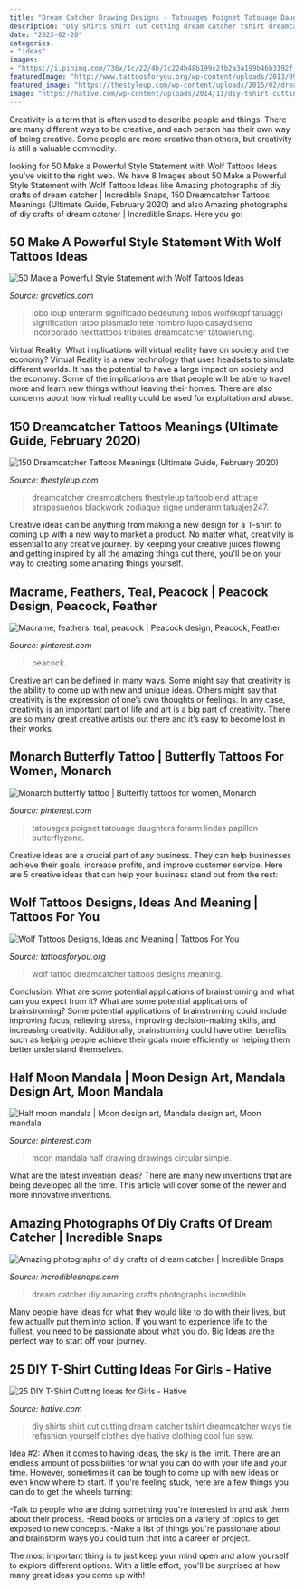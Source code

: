```yaml
---
title: "Dream Catcher Drawing Designs - Tatouages Poignet Tatouage Daughters Forarm Lindas Papillon Butterflyzone"
description: "Diy shirts shirt cut cutting dream catcher tshirt dreamcatcher ways tie refashion yourself clothes dye hative clothing cool fun sew"
date: "2023-02-20"
categories:
- "ideas"
images:
- "https://i.pinimg.com/736x/1c/22/4b/1c224b48b199c2fb2a3a199b46b3192f.jpg"
featuredImage: "http://www.tattoosforyou.org/wp-content/uploads/2013/09/Wolf-Dreamcatcher-Tattoo.jpg"
featured_image: "https://thestyleup.com/wp-content/uploads/2015/02/dreamcatcher-tattoo-design-5.jpg"
image: "https://hative.com/wp-content/uploads/2014/11/diy-tshirt-cutting-ideas/5-dream-catcher-t-shirt-cutting.jpg"
---
```



Creativity is a term that is often used to describe people and things. There are many different ways to be creative, and each person has their own way of being creative. Some people are more creative than others, but creativity is still a valuable commodity.

	

		
looking for 50 Make a Powerful Style Statement with Wolf Tattoos Ideas you've visit to the right web. We have 8 Images about 50 Make a Powerful Style Statement with Wolf Tattoos Ideas like Amazing photographs of diy crafts of dream catcher | Incredible Snaps, 150 Dreamcatcher Tattoos Meanings (Ultimate Guide, February 2020) and also Amazing photographs of diy crafts of dream catcher | Incredible Snaps. Here you go:
		
    
## 50 Make A Powerful Style Statement With Wolf Tattoos Ideas

<img loading=lazy src="https://www.gravetics.com/wp-content/uploads/2017/04/wolftattoos-wolftattoo-dreamcatchertattoo.jpg" onerror="this.onerror=null;this.src='https://tse3.mm.bing.net/th?id=OIP.GZCBunwrQEFa0rGiSrolYwHaHa&amp;pid=15.1';" alt="50 Make a Powerful Style Statement with Wolf Tattoos Ideas">

_Source: gravetics.com_

>lobo loup unterarm significado bedeutung lobos wolfskopf tatuaggi signification tatoo plasmado tete hombro lupo casaydiseno incorporado nexttattoos tribales dreamcatcher tätowierung. 

	

Virtual Reality: What implications will virtual reality have on society and the economy?
Virtual Reality is a new technology that uses headsets to simulate different worlds. It has the potential to have a large impact on society and the economy. Some of the implications are that people will be able to travel more and learn new things without leaving their homes. There are also concerns about how virtual reality could be used for exploitation and abuse.

    
## 150 Dreamcatcher Tattoos Meanings (Ultimate Guide, February 2020)

<img loading=lazy src="https://thestyleup.com/wp-content/uploads/2015/02/dreamcatcher-tattoo-design-5.jpg" onerror="this.onerror=null;this.src='https://tse4.mm.bing.net/th?id=OIP.HDh-y6ZV9VsC_xzNAJs9TgHaJz&amp;pid=15.1';" alt="150 Dreamcatcher Tattoos Meanings (Ultimate Guide, February 2020)">

_Source: thestyleup.com_

>dreamcatcher dreamcatchers thestyleup tattooblend attrape atrapasueños blackwork zodiaque signe underarm tatuajes247. 

	

Creative ideas can be anything from making a new design for a T-shirt to coming up with a new way to market a product. No matter what, creativity is essential to any creative journey. By keeping your creative juices flowing and getting inspired by all the amazing things out there, you'll be on your way to creating some amazing things yourself.

    
## Macrame, Feathers, Teal, Peacock | Peacock Design, Peacock, Feather

<img loading=lazy src="https://i.pinimg.com/736x/68/7f/a5/687fa55fc8689870f684fc50cf875a5e.jpg" onerror="this.onerror=null;this.src='https://tse4.mm.bing.net/th?id=OIP.gYsxgMKPdeg2u4ISDKuRewHaMR&amp;pid=15.1';" alt="Macrame, feathers, teal, peacock | Peacock design, Peacock, Feather">

_Source: pinterest.com_

>peacock. 

	

Creative art can be defined in many ways. Some might say that creativity is the ability to come up with new and unique ideas. Others might say that creativity is the expression of one’s own thoughts or feelings. In any case, creativity is an important part of life and art is a big part of creativity. There are so many great creative artists out there and it’s easy to become lost in their works.

    
## Monarch Butterfly Tattoo | Butterfly Tattoos For Women, Monarch

<img loading=lazy src="http://i.pinimg.com/1200x/cb/33/0f/cb330fda1c151ef0f010c9c537839a4f.jpg" onerror="this.onerror=null;this.src='https://tse1.mm.bing.net/th?id=OIP.fcWy-3k4KXxhHl-duCW7zwHaKZ&amp;pid=15.1';" alt="Monarch butterfly tattoo | Butterfly tattoos for women, Monarch">

_Source: pinterest.com_

>tatouages poignet tatouage daughters forarm lindas papillon butterflyzone. 

	

Creative ideas are a crucial part of any business. They can help businesses achieve their goals, increase profits, and improve customer service. Here are 5 creative ideas that can help your business stand out from the rest:

    
## Wolf Tattoos Designs, Ideas And Meaning | Tattoos For You

<img loading=lazy src="http://www.tattoosforyou.org/wp-content/uploads/2013/09/Wolf-Dreamcatcher-Tattoo.jpg" onerror="this.onerror=null;this.src='https://tse2.mm.bing.net/th?id=OIP.SUm6n3eVQ6dgOs2MR__vtQHaL8&amp;pid=15.1';" alt="Wolf Tattoos Designs, Ideas and Meaning | Tattoos For You">

_Source: tattoosforyou.org_

>wolf tattoo dreamcatcher tattoos designs meaning. 

	

Conclusion: What are some potential applications of brainstroming and what can you expect from it?
What are some potential applications of brainstroming?
Some potential applications of brainstroming could include improving focus, relieving stress, improving decision-making skills, and increasing creativity. Additionally, brainstroming could have other benefits such as helping people achieve their goals more efficiently or helping them better understand themselves.

    
## Half Moon Mandala | Moon Design Art, Mandala Design Art, Moon Mandala

<img loading=lazy src="https://i.pinimg.com/736x/1c/22/4b/1c224b48b199c2fb2a3a199b46b3192f.jpg" onerror="this.onerror=null;this.src='https://tse1.mm.bing.net/th?id=OIP.CRcbwFYPw0fqvCLPtSZyDAHaN_&amp;pid=15.1';" alt="Half moon mandala | Moon design art, Mandala design art, Moon mandala">

_Source: pinterest.com_

>moon mandala half drawing drawings circular simple. 

	

What are the latest invention ideas?
There are many new inventions that are being developed all the time. This article will cover some of the newer and more innovative inventions.

    
## Amazing Photographs Of Diy Crafts Of Dream Catcher | Incredible Snaps

<img loading=lazy src="http://www.incrediblesnaps.com/wp-content/uploads/2016/03/dream-catcher-ideas-and-tutorials-600x1313.jpg" onerror="this.onerror=null;this.src='https://tse2.mm.bing.net/th?id=OIP.6ShlLT73dMXwgtrLQ7nYQgHaQN&amp;pid=15.1';" alt="Amazing photographs of diy crafts of dream catcher | Incredible Snaps">

_Source: incrediblesnaps.com_

>dream catcher diy amazing crafts photographs incredible. 

	

Many people have ideas for what they would like to do with their lives, but few actually put them into action. If you want to experience life to the fullest, you need to be passionate about what you do. Big Ideas are the perfect way to start off your journey.

    
## 25 DIY T-Shirt Cutting Ideas For Girls - Hative

<img loading=lazy src="https://hative.com/wp-content/uploads/2014/11/diy-tshirt-cutting-ideas/5-dream-catcher-t-shirt-cutting.jpg" onerror="this.onerror=null;this.src='https://tse3.mm.bing.net/th?id=OIP.uLNYmssWiF6RjMp1GzodowHaPO&amp;pid=15.1';" alt="25 DIY T-Shirt Cutting Ideas for Girls - Hative">

_Source: hative.com_

>diy shirts shirt cut cutting dream catcher tshirt dreamcatcher ways tie refashion yourself clothes dye hative clothing cool fun sew. 

	

Idea #2:
When it comes to having ideas, the sky is the limit. There are an endless amount of possibilities for what you can do with your life and your time. However, sometimes it can be tough to come up with new ideas or even know where to start.
If you're feeling stuck, here are a few things you can do to get the wheels turning:

-Talk to people who are doing something you're interested in and ask them about their process.
-Read books or articles on a variety of topics to get exposed to new concepts.
-Make a list of things you're passionate about and brainstorm ways you could turn that into a career or project.

The most important thing is to just keep your mind open and allow yourself to explore different options. With a little effort, you'll be surprised at how many great ideas you come up with!

